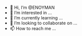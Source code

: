 - 👋 Hi, I’m @ENOYMAN
- 👀 I’m interested in ...
- 🌱 I’m currently learning ...
- 💞️ I’m looking to collaborate on ...
- 📫 How to reach me ...

<!---
ENOYMAN/ENOYMAN is a ✨ special ✨ repository because its `README.md` (this file) appears on your GitHub profile.
You can click the Preview link to take a look at your changes.
--->
